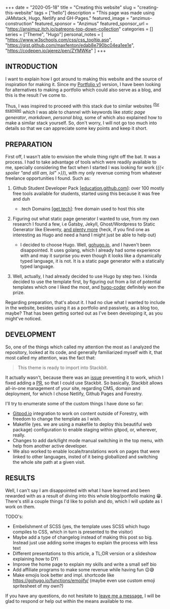 +++ 
date = "2020-05-18"
title = "Creating this website"
slug = "creating-this-website"
tags = ["hello"]
description = "This page was made using JAMstack, Hugo, Netlify and GH-Pages."
featured_image = "anzimus-construction"
featured_sponsor = "Anzimus"
featured_sponsor_url = "https://ansimuz.itch.io/patreons-top-down-collection"
categories = []
series = ["Theme", "Hugo"]
personal_notes = [
    "https://www.w3schools.com/css/css_tooltip.asp",
    "https://gist.github.com/maxfenton/edab8e790bc04ea1ee1e",
    "https://codepen.io/ajerez/pen/ZYMWKe"
]
+++

## INTRODUCTION

I want to explain how I got around to making this website and the source of inspiration for making it. Since my [Portfolio v1](# "not added yet") version, I have been looking for alternatives to making a portfolio which could also serve as a blog, and this is the result I've come to.

Thus, I was inspired to proceed with this stack due to similar websites <sup>[(for example)](https://tkainrad.dev/posts/using-hugo-gitlab-pages-and-cloudflare-to-create-and-run-this-website/)</sup> which I was able to channel with keywords like *static page generator*, *markdown*, *personal blog*, some of which also explained how to make a similar stack yourself. So, don't worry, I will not go too much into details so that we can appreciate some key points and keep it short.

## PREPARATION

First off, I wasn't able to envision the whole thing right off the bat. It was a process. I had to take advantage of tools which were readily available to me, specially considering the fact when I started I was looking for work (*{{< spoiler "and still am, lol" >}}*), with my only revenue coming from whatever freelance opportunities I found. Such as:

1. Github Student Developer Pack [[education.github.com](https://education.github.com/pack)]: over 100 mostly free tools available for students, started using this because it was free and duh
    - .tech Domains [[get.tech](http://get.tech/)]: free domain used to host this site

2. Figuring out what static page generator I wanted to use, from my own research I found a few, i.e Gatsby, Jekyll, Ghost/Wordpress to Static Generator like Eleventy, [and plenty more](https://github.com/myles/awesome-static-generators) (heck, if you find one as interesting as Hugo and need a hand I might just be able to help out)
    - I decided to choose Hugo. Well, [gohugo.io](https://gohugo.io/), and I haven't been disappointed. It uses golang, which I already had some experience with and may it surprise you even though it looks like a dynamically typed language, it is not. It is a static page generator with a statically typed language.

3. Well, actually, I had already decided to use Hugo by step two. I kinda decided to use the template first, by figuring out from a list of potential templates which one I liked the most, and [hugo-coder](https://github.com/luizdepra/hugo-coder) definitely won the prize.

Regarding preparation, that's about it. I had no clue what I wanted to include in the website, besides using it as a portfolio and passively, as a blog too, maybe? That has been getting sorted out as I've been developing it, as you might've noticed.

## DEVELOPMENT
So, one of the things which called my attention the most as I analyzed the repository, looked at its code, and generally familiarized myself with it, that most called my attention, was the fact that:
> This theme is ready to import into Stackbit.

It actually wasn't, because there was an [issue](https://github.com/luizdepra/hugo-coder/issues/280) preventing it to work, which I fixed adding a [PR](https://github.com/luizdepra/hugo-coder/pull/283 "oh, the joys of open source"), so that I could use Stackbit. So basically, Stackbit allows all-in-one management of your site, regarding CMS, domain and deployment, for which I chose Netlify, Github Pages and Forestry.

I'll try to enumerate some of the custom things I have done so far:
- [Gitpod.io](https://gitpod.io/) integration to work on content outside of Forestry, with freedom to change the template as I wish.
- Makefile (yes. we are using a makefile to deploy this beautiful web package) configuration to enable staging within gitpod, or, wherever, really.
- Changes to add dark/light mode manual switching in the top menu, with help from another active developer.
- We also worked to enable locale/translations work on pages that were linked to other languages, insted of it being globallized and switching the whole site path at a given visit.

## RESULTS
Well, I can't say I am disappointed with what I have learned and been rewarded with as a result of diving into this whole blog/portfolio making 😁. There's still a couple things I'd like to polish and do, which I will update as I work on them.

TODO's:
- Embelishment of SCSS (yes, the template uses SCSS which hugo compiles to CSS, which in turn is presented to the visitor)
- Maybe add a type of changelog instead of making this post so big. Instead just use adding some images to explain the process with less text
- Different presentations to this article, a TL;DR version or a slideshow explaining how to DYI
- Improve the home page to explain my skills and write a small self bio
- Add affiliate programs to make some revenue while having fun 😉😅
- Make emojis look better and impl. shortcode like https://gohugo.io/functions/emojify/ (maybe even use custom emoji spritesheet of my own?)

If you have any questions, do not hesitate to [leave me a message](https://sgonzalez.tech/contact/), I will be glad to respond or help out within the means available to me.